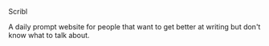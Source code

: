 Scribl

A daily prompt website for people that want to get better at writing but don't know what to talk about.

